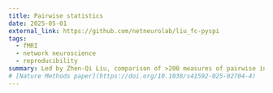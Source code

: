```yaml
---
title: Pairwise statistics
date: 2025-05-01
external_link: https://github.com/netneurolab/liu_fc-pyspi
tags:
  - fMRI
  - network neuroscience
  - reproducibility
summary: Led by Zhen-Qi Liu, comparison of >200 measures of pairwise interaction for fMRI functional connectivity`. 
# [Nature Methods paper](https://doi.org/10.1038/s41592-025-02704-4)
---
```


<!--more-->
